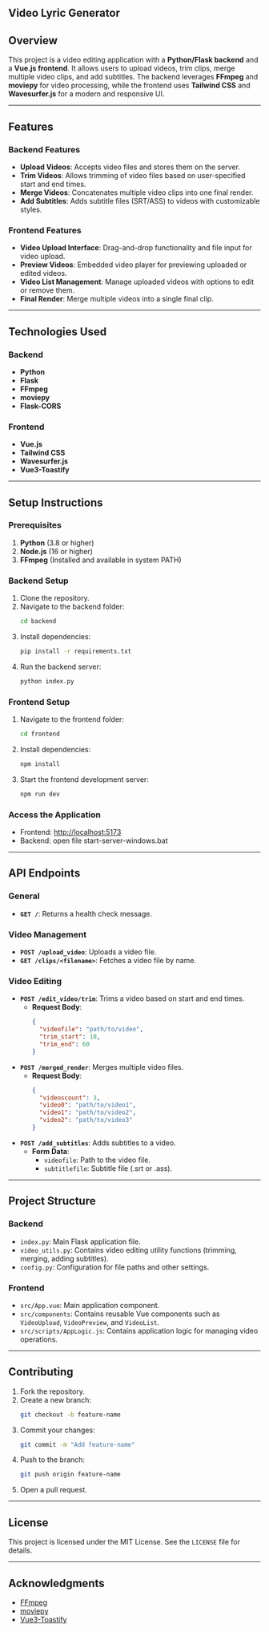 ## Video Lyric Generator

## Overview
This project is a video editing application with a **Python/Flask backend** and a **Vue.js frontend**. It allows users to upload videos, trim clips, merge multiple video clips, and add subtitles. The backend leverages **FFmpeg** and **moviepy** for video processing, while the frontend uses **Tailwind CSS** and **Wavesurfer.js** for a modern and responsive UI.

---

## Features

### Backend Features
- **Upload Videos**: Accepts video files and stores them on the server.
- **Trim Videos**: Allows trimming of video files based on user-specified start and end times.
- **Merge Videos**: Concatenates multiple video clips into one final render.
- **Add Subtitles**: Adds subtitle files (SRT/ASS) to videos with customizable styles.

### Frontend Features
- **Video Upload Interface**: Drag-and-drop functionality and file input for video upload.
- **Preview Videos**: Embedded video player for previewing uploaded or edited videos.
- **Video List Management**: Manage uploaded videos with options to edit or remove them.
- **Final Render**: Merge multiple videos into a single final clip.

---

## Technologies Used

### Backend
- **Python**
- **Flask**
- **FFmpeg**
- **moviepy**
- **Flask-CORS**

### Frontend
- **Vue.js**
- **Tailwind CSS**
- **Wavesurfer.js**
- **Vue3-Toastify**

---

## Setup Instructions

### Prerequisites
1. **Python** (3.8 or higher)
2. **Node.js** (16 or higher)
3. **FFmpeg** (Installed and available in system PATH)

### Backend Setup
1. Clone the repository.
2. Navigate to the backend folder:
   ```bash
   cd backend
   ```
3. Install dependencies:
   ```bash
   pip install -r requirements.txt
   ```
4. Run the backend server:
   ```bash
   python index.py
   ```

### Frontend Setup
1. Navigate to the frontend folder:
   ```bash
   cd frontend
   ```
2. Install dependencies:
   ```bash
   npm install
   ```
3. Start the frontend development server:
   ```bash
   npm run dev
   ```

### Access the Application
- Frontend: [http://localhost:5173](http://localhost:5173)
- Backend: open file start-server-windows.bat

---

## API Endpoints

### General
- **`GET /`**: Returns a health check message.

### Video Management
- **`POST /upload_video`**: Uploads a video file.
- **`GET /clips/<filename>`**: Fetches a video file by name.

### Video Editing
- **`POST /edit_video/trim`**: Trims a video based on start and end times.
  - **Request Body**:
    ```json
    {
      "videofile": "path/to/video",
      "trim_start": 10,
      "trim_end": 60
    }
    ```
- **`POST /merged_render`**: Merges multiple video files.
  - **Request Body**:
    ```json
    {
      "videoscount": 3,
      "video0": "path/to/video1",
      "video1": "path/to/video2",
      "video2": "path/to/video3"
    }
    ```
- **`POST /add_subtitles`**: Adds subtitles to a video.
  - **Form Data**:
    - `videofile`: Path to the video file.
    - `subtitlefile`: Subtitle file (.srt or .ass).

---

## Project Structure

### Backend
- `index.py`: Main Flask application file.
- `video_utils.py`: Contains video editing utility functions (trimming, merging, adding subtitles).
- `config.py`: Configuration for file paths and other settings.

### Frontend
- `src/App.vue`: Main application component.
- `src/components`: Contains reusable Vue components such as `VideoUpload`, `VideoPreview`, and `VideoList`.
- `src/scripts/AppLogic.js`: Contains application logic for managing video operations.

---

## Contributing
1. Fork the repository.
2. Create a new branch:
   ```bash
   git checkout -b feature-name
   ```
3. Commit your changes:
   ```bash
   git commit -m "Add feature-name"
   ```
4. Push to the branch:
   ```bash
   git push origin feature-name
   ```
5. Open a pull request.

---

## License
This project is licensed under the MIT License. See the `LICENSE` file for details.

---

## Acknowledgments
- [FFmpeg](https://ffmpeg.org/)
- [moviepy](https://zulko.github.io/moviepy/)
- [Vue3-Toastify](https://github.com/Maronato/vue-toastify)


